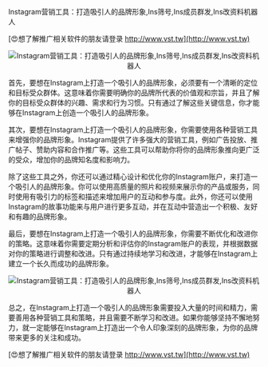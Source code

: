 Instagram营销工具：打造吸引人的品牌形象,Ins筛号,Ins成员群发,Ins改资料机器人

[😍想了解推广相关软件的朋友请登录 http://www.vst.tw](http://www.vst.tw)

 <center><img src="https://vst.tw/MP4/tuiguang/png/6.png" alt="Instagram营销工具：打造吸引人的品牌形象,Ins筛号,Ins成员群发,Ins改资料机器人"></center>

首先，要想在Instagram上打造一个吸引人的品牌形象，必须要有一个清晰的定位和目标受众群体。这意味着你需要明确你的品牌所代表的价值观和宗旨，并且了解你的目标受众群体的兴趣、需求和行为习惯。只有通过了解这些关键信息，你才能够在Instagram上创造一个吸引人的品牌形象。

其次，要想在Instagram上打造一个吸引人的品牌形象，你需要使用各种营销工具来增强你的品牌形象。Instagram提供了许多强大的营销工具，例如广告投放、推广帖子、赞助内容和合作推广等。这些工具可以帮助你将你的品牌形象推向更广泛的受众，增加你的品牌知名度和影响力。

除了这些工具之外，你还可以通过精心设计和优化你的Instagram账户，来打造一个吸引人的品牌形象。你可以使用高质量的照片和视频来展示你的产品或服务，同时使用有吸引力的标签和描述来增加用户的互动和参与度。此外，你还可以使用Instagram的故事功能来与用户进行更多互动，并在互动中营造出一个积极、友好和有趣的品牌形象。

最后，要想在Instagram上打造一个吸引人的品牌形象，你需要不断优化和改进你的策略。这意味着你需要定期分析和评估你的Instagram账户的表现，并根据数据对你的策略进行调整和改进。只有通过持续地学习和改进，才能够在Instagram上建立一个长久而成功的品牌形象。

 <center><img src="https://vst.tw/MP4/tuiguang/png/2.png" alt="Instagram营销工具：打造吸引人的品牌形象,Ins筛号,Ins成员群发,Ins改资料机器人"></center>

总之，在Instagram上打造一个吸引人的品牌形象需要投入大量的时间和精力，需要善用各种营销工具和策略，并且需要不断学习和改进。如果你能够坚持不懈地努力，就一定能够在Instagram上打造出一个令人印象深刻的品牌形象，为你的品牌带来更多的关注和成功。

[😍想了解推广相关软件的朋友请登录 http://www.vst.tw](http://www.vst.tw)



